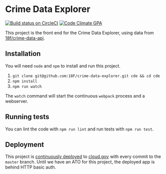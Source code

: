 # Crime Data Explorer

[![Build status on CircleCI](https://circleci.com/gh/18F/crime-data-explorer/tree/master.svg?style=svg)](https://circleci.com/gh/18F/crime-data-explorer/tree/master) [![Code Climate GPA](https://codeclimate.com/github/18F/crime-data-explorer/badges/gpa.svg)](https://codeclimate.com/github/18F/crime-data-explorer)

This project is the front end for the Crime Data Explorer, using data from [18f/crime-data-api](https://github.com/18f/crime-data-api).

## Installation

You will need `node` and `npm` to install and run this project.

1. `git clone git@github.com:18F/crime-data-explorer.git cde && cd cde`
2. `npm install`
3. `npm run watch`

The `watch` command will start the continuous `webpack` process and a webserver.

## Running tests

You can lint the code with `npm run lint` and run tests with `npm run test`.

## Deployment

This project is [continuously deployed](circle.yml) to [cloud.gov](https://cloud.gov) with every commit to the `master` branch. Until we have an ATO for this project, the deployed app is behind HTTP basic auth.

